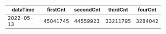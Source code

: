 |dataTime|firstCnt|secondCnt|thirdCnt|fourCnt|
|-|-|-|-|-|
|2022-05-13|45041745|44559923|33211795|3284042|